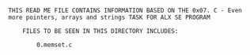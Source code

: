 	THIS READ ME FILE CONTAINS INFORMATION BASED ON THE 0x07. C - Even more pointers, arrays and strings TASK FOR ALX SE PROGRAM

		FILES TO BE SEEN IN THIS DIRECTORY INCLUDES:

			0.memset.c

